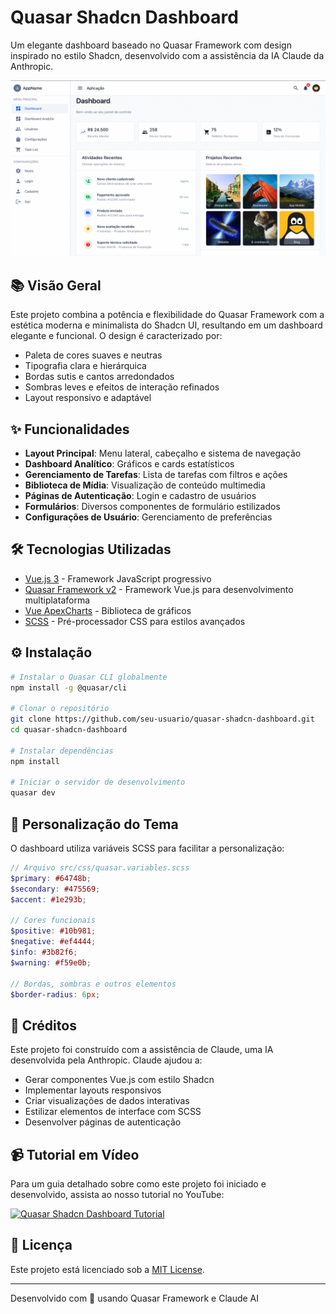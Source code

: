 # Quasar Shadcn Dashboard

Um elegante dashboard baseado no Quasar Framework com design inspirado no estilo Shadcn, desenvolvido com a assistência da IA Claude da Anthropic.

![Dashboard Preview](https://github.com/patrickmonteiro/quasar-dashboard-shadcn/blob/98caac78f3d7f0a706063f715d6192f56a07da56/public/print/2.png)

## 📚 Visão Geral

Este projeto combina a potência e flexibilidade do Quasar Framework com a estética moderna e minimalista do Shadcn UI, resultando em um dashboard elegante e funcional. O design é caracterizado por:

- Paleta de cores suaves e neutras
- Tipografia clara e hierárquica
- Bordas sutis e cantos arredondados
- Sombras leves e efeitos de interação refinados
- Layout responsivo e adaptável

## ✨ Funcionalidades

- **Layout Principal**: Menu lateral, cabeçalho e sistema de navegação
- **Dashboard Analítico**: Gráficos e cards estatísticos
- **Gerenciamento de Tarefas**: Lista de tarefas com filtros e ações
- **Biblioteca de Mídia**: Visualização de conteúdo multimedia
- **Páginas de Autenticação**: Login e cadastro de usuários
- **Formulários**: Diversos componentes de formulário estilizados
- **Configurações de Usuário**: Gerenciamento de preferências

## 🛠️ Tecnologias Utilizadas

- [Vue.js 3](https://vuejs.org/) - Framework JavaScript progressivo
- [Quasar Framework v2](https://quasar.dev/) - Framework Vue.js para desenvolvimento multiplataforma
- [Vue ApexCharts](https://apexcharts.com/vue-chart-demos/) - Biblioteca de gráficos
- [SCSS](https://sass-lang.com/) - Pré-processador CSS para estilos avançados

## ⚙️ Instalação

```bash
# Instalar o Quasar CLI globalmente
npm install -g @quasar/cli

# Clonar o repositório
git clone https://github.com/seu-usuario/quasar-shadcn-dashboard.git
cd quasar-shadcn-dashboard

# Instalar dependências
npm install

# Iniciar o servidor de desenvolvimento
quasar dev
```

## 🎨 Personalização do Tema

O dashboard utiliza variáveis SCSS para facilitar a personalização:

```scss
// Arquivo src/css/quasar.variables.scss
$primary: #64748b;
$secondary: #475569;
$accent: #1e293b;

// Cores funcionais
$positive: #10b981;
$negative: #ef4444;
$info: #3b82f6;
$warning: #f59e0b;

// Bordas, sombras e outros elementos
$border-radius: 6px;
```

## 📝 Créditos

Este projeto foi construído com a assistência de Claude, uma IA desenvolvida pela Anthropic. Claude ajudou a:

- Gerar componentes Vue.js com estilo Shadcn
- Implementar layouts responsivos 
- Criar visualizações de dados interativas
- Estilizar elementos de interface com SCSS
- Desenvolver páginas de autenticação

## 📹 Tutorial em Vídeo

Para um guia detalhado sobre como este projeto foi iniciado e desenvolvido, assista ao nosso tutorial no YouTube:

[![Quasar Shadcn Dashboard Tutorial](https://img.youtube.com/vi/WZAapJ1jfhE/0.jpg)](https://www.youtube.com/watch?v=WZAapJ1jfhE)

## 📄 Licença

Este projeto está licenciado sob a [MIT License](LICENSE.md).

---

Desenvolvido com 💙 usando Quasar Framework e Claude AI